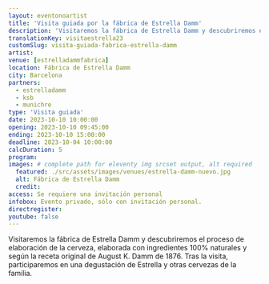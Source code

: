 ```yaml
---
layout: eventonoartist
title: 'Visita guiada por la fábrica de Estrella Damm'
description: 'Visitaremos la fábrica de Estrella Damm y descubriremos el proceso de elaboración de la cerveza, elaborada con ingredientes 100% naturales y según la receta original de August K. Damm de 1876.'
translationKey: visitaestrella23
customSlug: visita-guiada-fabrica-estrella-damm
artist:
venue: [estrelladammfabrica]
location: Fábrica de Estrella Damm
city: Barcelona
partners:
  - estrelladamm
  - ksb
  - munichre
type: 'Visita guiada'
date: 2023-10-10 10:00:00
opening: 2023-10-10 09:45:00
ending: 2023-10-10 15:00:00
deadline: 2023-10-04 10:00:00
calcDuration: 5
program:
images: # complete path for eleventy img srcset output, alt required
  featured: ./src/assets/images/venues/estrella-damm-nuevo.jpg
  alt: Fábrica de Estrella Damm
  credit:
access: Se requiere una invitación personal
infobox: Evento privado, sólo con invitación personal.
directregister:
youtube: false
---
```


Visitaremos la fábrica de Estrella Damm y descubriremos el proceso de elaboración de la cerveza, elaborada con ingredientes 100% naturales y según la receta original de August K. Damm de 1876. Tras la visita, participaremos en una degustación de Estrella y otras cervezas de la familia.
